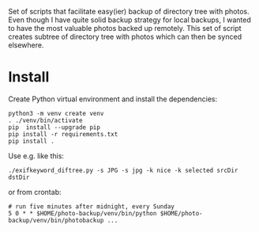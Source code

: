 
Set of scripts that facilitate easy(ier) backup of directory tree with photos.
Even though I have quite solid backup strategy for local backups, I wanted to
have the most valuable photos backed up remotely. This set of script creates
subtree of directory tree with photos which can then be synced elsewhere.

# Install

Create Python virtual environment and install the dependencies:

```
python3 -m venv create venv
. ./venv/bin/activate
pip  install --upgrade pip
pip install -r requirements.txt
pip install .
```

Use e.g. like this:

```
./exifkeyword_diftree.py -s JPG -s jpg -k nice -k selected srcDir dstDir
```

or from crontab:

```
# run five minutes after midnight, every Sunday
5 0 * * $HOME/photo-backup/venv/bin/python $HOME/photo-backup/venv/bin/photobackup ...
```